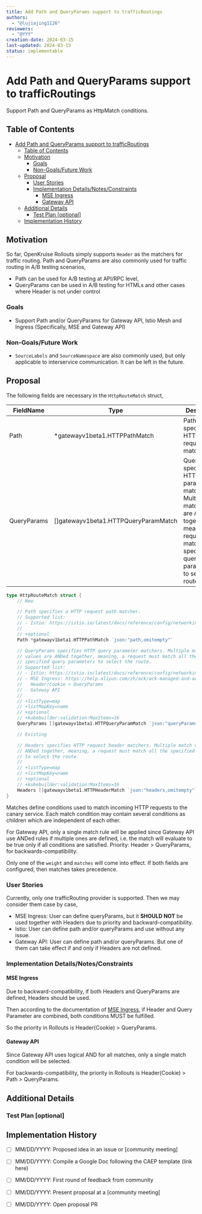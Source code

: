 ```yaml
---
title: Add Path and QueryParams support to trafficRoutings
authors:
  - "@lujiajing1126"
reviewers:
  - "@YYY"
creation-date: 2024-03-15
last-updated: 2024-03-15
status: implementable
---
```


# Add Path and QueryParams support to trafficRoutings

Support Path and QueryParams as HttpMatch conditions.

## Table of Contents

- [Add Path and QueryParams support to trafficRoutings](#add-path-and-queryparams-support-to-trafficroutings)
  - [Table of Contents](#table-of-contents)
  - [Motivation](#motivation)
    - [Goals](#goals)
    - [Non-Goals/Future Work](#non-goalsfuture-work)
  - [Proposal](#proposal)
    - [User Stories](#user-stories)
    - [Implementation Details/Notes/Constraints](#implementation-detailsnotesconstraints)
	  - [MSE Ingress](#mse-ingress)
	  - [Gateway API](#gateway-api)
  - [Additional Details](#additional-details)
    - [Test Plan [optional]](#test-plan-optional)
  - [Implementation History](#implementation-history)

## Motivation

So far, OpenKruise Rollouts simply supports `Header` as the matchers for traffic routing. Path and QueryParams are also commonly used for traffic routing in A/B testing scenarios,

- Path can be used for A/B testing at API/RPC level,
- QueryParams can be used in A/B testing for HTMLs and other cases where Header is not under control

### Goals

- Support Path and/or QueryParams for Gateway API, Istio Mesh and Ingress (Specifically, MSE and Gateway API)

### Non-Goals/Future Work

- `SourceLabels` and `SourceNamespace` are also commonly used, but only applicable to interservice communication. It can be left in the future.

## Proposal

The following fields are necessary in the `HttpRouteMatch` struct,

| FieldName | Type | Description |
| --------- | ---- | ----------- |
| Path | *gatewayv1beta1.HTTPPathMatch | Path specifies a HTTP request path matcher. |
| QueryParams | []gatewayv1beta1.HTTPQueryParamMatch | QueryParams specifies HTTP query parameter matchers. Multiple match values are ANDed together, meaning, a request must match all the specified query parameters to select the route. |

```go
type HttpRouteMatch struct {
	// New

	// Path specifies a HTTP request path matcher.
	// Supported list:
	// - Istio: https://istio.io/latest/docs/reference/config/networking/virtual-service/#HTTPMatchRequest
	//
	// +optional
	Path *gatewayv1beta1.HTTPPathMatch `json:"path,omitempty"`

	// QueryParams specifies HTTP query parameter matchers. Multiple match
	// values are ANDed together, meaning, a request must match all the
	// specified query parameters to select the route.
	// Supported list:
	// - Istio: https://istio.io/latest/docs/reference/config/networking/virtual-service/#HTTPMatchRequest
	// - MSE Ingress: https://help.aliyun.com/zh/ack/ack-managed-and-ack-dedicated/user-guide/annotations-supported-by-mse-ingress-gateways-1
	//   Header/Cookie > QueryParams
	// - Gateway API
	//
	// +listType=map
	// +listMapKey=name
	// +optional
	// +kubebuilder:validation:MaxItems=16
	QueryParams []gatewayv1beta1.HTTPQueryParamMatch `json:"queryParams,omitempty"`

	// Existing

	// Headers specifies HTTP request header matchers. Multiple match values are
	// ANDed together, meaning, a request must match all the specified headers
	// to select the route.
	//
	// +listType=map
	// +listMapKey=name
	// +optional
	// +kubebuilder:validation:MaxItems=16
	Headers []gatewayv1beta1.HTTPHeaderMatch `json:"headers,omitempty"`
}
```

Matches define conditions used to match incoming HTTP requests to the canary service. Each match condition may contain several conditions as children which are independent of each other.

For Gateway API, only a single match rule will be applied since Gateway API use ANDed rules if multiple ones are defined, i.e. the match will evaluate to be true only if all conditions are satisfied. Priority: Header > QueryParams, for backwards-compatibility.

Only one of the `weight` and `matches` will come into effect. If both fields are configured, then matches takes precedence.

### User Stories

Currently, only one trafficRouting provider is supported. Then we may consider them case by case,

- MSE Ingress: User can define queryParams, but it **SHOULD NOT** be used together with Headers due to priority and backward-compatibility.
- Istio: User can define path and/or queryParams and use without any issue.
- Gateway API: User can define path and/or queryParams. But one of them can take effect if and only if Headers are not defined.

### Implementation Details/Notes/Constraints

#### MSE Ingress

Due to backward-compatibility, if both Headers and QueryParams are defined, Headers should be used.

Then according to the documentation of [MSE Ingress](https://help.aliyun.com/zh/ack/ack-managed-and-ack-dedicated/user-guide/advanced-usage-of-mse-ingress?spm=a2c4g.11186623.0.0.58a26dc4q4GCmn#p-qar-ac2-lvw), if Header and Query Parameter are combined, both conditions MUST be fulfilled.

So the priority in Rollouts is Header(Cookie) > QueryParams.

#### Gateway API

Since Gateway API uses logical AND for all matches, only a single match condition will be selected.

For backwards-compatibility, the priority in Rollouts is Header(Cookie) > Path > QueryParams.

## Additional Details

### Test Plan [optional]

## Implementation History

- [ ] MM/DD/YYYY: Proposed idea in an issue or [community meeting]
- [ ] MM/DD/YYYY: Compile a Google Doc following the CAEP template (link here)
- [ ] MM/DD/YYYY: First round of feedback from community
- [ ] MM/DD/YYYY: Present proposal at a [community meeting]
- [ ] MM/DD/YYYY: Open proposal PR

